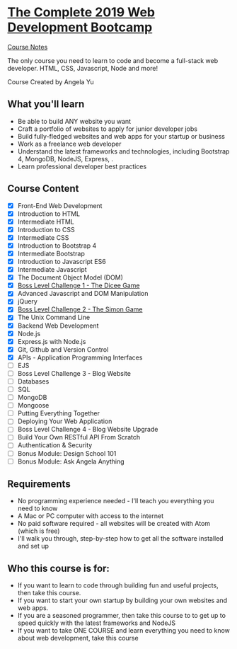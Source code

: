 # [The Complete 2019 Web Development Bootcamp](https://www.udemy.com/course/the-complete-web-development-bootcamp/)

[Course Notes](https://github.com/genesisgabiola/the-complete-web-development-bootcamp)

The only course you need to learn to code and become a full-stack web developer. HTML, CSS, Javascript, Node and more!

Course Created by Angela Yu

## What you'll learn

- Be able to build ANY website you want
- Craft a portfolio of websites to apply for junior developer jobs
- Build fully-fledged websites and web apps for your startup or business
- Work as a freelance web developer
- Understand the latest frameworks and technologies, including Bootstrap 4, MongoDB, NodeJS, Express, .
- Learn professional developer best practices

## Course Content

- [x] Front-End Web Development
- [x] Introduction to HTML
- [x] Intermediate HTML
- [x] Introduction to CSS
- [x] Intermediate CSS
- [x] Introduction to Bootstrap 4
- [x] Intermediate Bootstrap
- [x] Introduction to Javascript ES6
- [x] Intermediate Javascript
- [x] The Document Object Model (DOM)
- [x] [Boss Level Challenge 1 - The Dicee Game](https://genesisgabiola.github.io/sandbox/dicee)
- [x] Advanced Javascript and DOM Manipulation
- [x] jQuery
- [x] [Boss Level Challenge 2 - The Simon Game](https://genesisgabiola.github.io/sandbox/simon-game)
- [x] The Unix Command Line
- [x] Backend Web Development
- [x] Node.js
- [x] Express.js with Node.js
- [x] Git, Github and Version Control
- [x] APIs - Application Programming Interfaces
- [ ] EJS
- [ ] Boss Level Challenge 3 - Blog Website
- [ ] Databases
- [ ] SQL
- [ ] MongoDB
- [ ] Mongoose
- [ ] Putting Everything Together
- [ ] Deploying Your Web Application
- [ ] Boss Level Challenge 4 - Blog Website Upgrade
- [ ] Build Your Own RESTful API From Scratch
- [ ] Authentication & Security
- [ ] Bonus Module: Design School 101
- [ ] Bonus Module: Ask Angela Anything

## Requirements

- No programming experience needed - I'll teach you everything you need to know
- A Mac or PC computer with access to the internet
- No paid software required - all websites will be created with Atom (which is free)
- I'll walk you through, step-by-step how to get all the software installed and set up

## Who this course is for:

- If you want to learn to code through building fun and useful projects, then take this course.
- If you want to start your own startup by building your own websites and web apps.
- If you are a seasoned programmer, then take this course to to get up to speed quickly with the latest frameworks and NodeJS
- If you want to take ONE COURSE and learn everything you need to know about web development, take this course